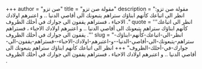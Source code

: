 +++
author = "صن تزو"
title = "مقولة صن تزو"
description = "مقولة صن تزو: انظر الى اتباعك كأنهم ابناؤك ستراهم يتبعونك الى أقاصي الدنيا .. و اعتبرهم اولادك الاحباء ، فستراهم يقفون الى جوارك في أحلك الظروف ."
quote = '''انظر الى اتباعك كأنهم ابناؤك ستراهم يتبعونك الى أقاصي الدنيا .. و اعتبرهم اولادك الاحباء ، فستراهم يقفون الى جوارك في أحلك الظروف .'''
slug = "انظر-الى-اتباعك-كأنهم-ابناؤك-ستراهم-يتبعونك-الى-أقاصي-الدنيا--و-اعتبرهم-اولادك-الاحباء--فستراهم-يقفون-الى-جوارك-في-أحلك-الظروف"
+++
انظر الى اتباعك كأنهم ابناؤك ستراهم يتبعونك الى أقاصي الدنيا .. و اعتبرهم اولادك الاحباء ، فستراهم يقفون الى جوارك في أحلك الظروف .
